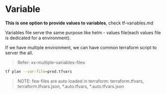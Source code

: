 # Variable

**This is one option to provide values to variables**, check tf-variables.md

Variables file serve the same purpose like helm - values file(each values file is dedicated for a environment).

If we have multiple environment, we can have common terraform script to server the all.

> Refer: xx-multiple-variables-files

```sh
tf plan --var-file=prod.tfvars
```

>NOTE: few files are auto loaded in terraform: terraform.tfvars, terraform.tfvars.json, *.auto.tfvars, *.auto.tfvars.json

